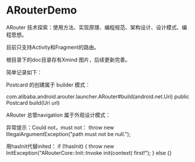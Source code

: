 # ARouterDemo
ARouter 技术探索：使用方法、实现原理、编程规范、架构设计、设计模式、编程思想。

目前只支持Activity和Fragment的路由。

根目录下的doc目录存有Xmind 图片，后续更新完善。

简单记录如下：

Postcard 的创建属于 builder 模式：

com.alibaba.android.arouter.launcher.ARouter#build(android.net.Uri)
public Postcard build(Uri url)

ARouter 总管navigation 属于外观设计模式：

异常提示：Could not，must not：
throw new IllegalArgumentException("path must not be null.");

用hasInit代替inited：
if (!hasInit) {
    throw new InitException("ARouterCore::Init::Invoke init(context) first!");
} else {}
